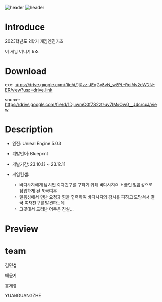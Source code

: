 ![header](https://capsule-render.vercel.app/api?type=Rect&color=81DAF5&height=180&section=header&text=*북극여우의*모험*&fontSize=70&fontColor=FFFFFF&animation=twinkling)
![header](https://capsule-render.vercel.app/api?type=Rect&color=81DAF5&height=100&section=header&text=*바다사자의*유혹*&fontSize=50&fontColor=FFFFFF&animation=twinkling)
# Introduce
2023학년도 2학기 게임엔진기초 

이 게임 어디서 8조

# Download
exe: https://drive.google.com/file/d/1j0zz-JEqGyBvN_wSPL-RoiMv2eWDN-ER/view?usp=drive_link

source: https://drive.google.com/file/d/1DjuwmCOf7S2zteuv7IMoOw0__U4crcuJ/view


# Description
- 엔진: Unreal Engine 5.0.3
- 개발언어: Blueprint
- 개발기간: 23.10.13 ~ 23.12.11
- 게임컨셉:

  - 바다사자에게 납치된 여자친구를 구하기 위해 바다사자의 소굴인 얼음성으로 잠입하게 된 북극여우
  - 얼음성에서 만난 요정과 힘을 협력하여 바다사자의 감시를 피하고 도망쳐서 결국 여자친구를 발견하는데
  - 그곳에서 드러난 어두운 진실...
    
  
# Preview

# team
김민섭

배윤지

홍제영

YUANGUANGZHE

